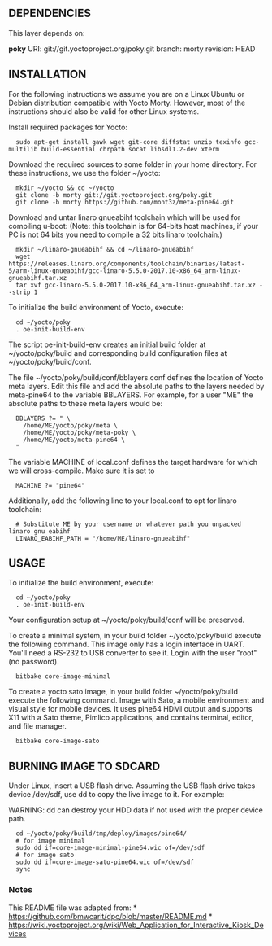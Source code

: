 ## DEPENDENCIES ##

  This layer depends on:

  **poky** 
  URI: git://git.yoctoproject.org/poky.git 
  branch: morty 
  revision: HEAD 


## INSTALLATION ##

  For the following instructions we assume you are on a Linux Ubuntu or Debian distribution compatible with Yocto Morty.
  However, most of the instructions should also be valid for other Linux systems.

  Install required packages for Yocto:

  ```shell
    sudo apt-get install gawk wget git-core diffstat unzip texinfo gcc-multilib build-essential chrpath socat libsdl1.2-dev xterm
  ```

  Download the required sources to some folder in your home directory.
  For these instructions, we use the folder ~/yocto:

  ```shell
    mkdir ~/yocto && cd ~/yocto
    git clone -b morty git://git.yoctoproject.org/poky.git
    git clone -b morty https://github.com/mont3z/meta-pine64.git

  ```

  Download and untar linaro gnueabihf toolchain which will be used for compiling u-boot:
  (Note: this toolchain is for 64-bits host machines, if your PC is not 64 bits you need to compile a 32 bits linaro toolchain.)

  ```shell
    mkdir ~/linaro-gnueabihf && cd ~/linaro-gnueabihf
    wget https://releases.linaro.org/components/toolchain/binaries/latest-5/arm-linux-gnueabihf/gcc-linaro-5.5.0-2017.10-x86_64_arm-linux-gnueabihf.tar.xz
    tar xvf gcc-linaro-5.5.0-2017.10-x86_64_arm-linux-gnueabihf.tar.xz --strip 1
  ```

  To initialize the build environment of Yocto, execute:

  ```shell
    cd ~/yocto/poky
    . oe-init-build-env
  ```

  The script oe-init-build-env creates an initial build folder at ~/yocto/poky/build and corresponding build configuration files at ~/yocto/poky/build/conf.

  The file ~/yocto/poky/build/conf/bblayers.conf defines the location of Yocto meta layers.
  Edit this file and add the absolute paths to the layers needed by meta-pine64 to the variable BBLAYERS. For example, for a user "ME" the
  absolute paths to these meta layers would be:

  ```shell
    BBLAYERS ?= " \
      /home/ME/yocto/poky/meta \
      /home/ME/yocto/poky/meta-poky \
      /home/ME/yocto/meta-pine64 \
    "
  ```

  The variable MACHINE of local.conf defines the target hardware for which we will cross-compile.
  Make sure it is set to

  ```shell
    MACHINE ?= "pine64"
  ```

  Additionally, add the following line to your local.conf to opt for linaro toolchain:

  ```shell
    # Substitute ME by your username or whatever path you unpacked linaro gnu eabihf
    LINARO_EABIHF_PATH = "/home/ME/linaro-gnueabihf"
  ```

## USAGE ##

  To initialize the build environment, execute:

  ```shell
    cd ~/yocto/poky
    . oe-init-build-env
  ```

  Your configuration setup at ~/yocto/poky/build/conf will be preserved.

  To create a minimal system, in your build folder ~/yocto/poky/build execute the following command. This image only has a
  login interface in UART. You'll need a RS-232 to USB converter to see it. Login with the user "root" (no password).

  ```shell
    bitbake core-image-minimal
  ```

  To create a yocto sato image, in your build folder ~/yocto/poky/build execute the following command. Image with Sato, a mobile 
  environment and visual style for mobile devices. It uses pine64 HDMI output and supports X11 with a Sato theme, Pimlico applications, 
  and contains terminal, editor, and file manager. 

  ```shell
    bitbake core-image-sato
  ```

## BURNING IMAGE TO SDCARD ##

  Under Linux, insert a USB flash drive.  Assuming the USB flash drive takes device /dev/sdf, use dd to copy the live image to it. 
  For example:

  WARNING: dd can destroy your HDD data if not used with the proper device path.

  ```shell
    cd ~/yocto/poky/build/tmp/deploy/images/pine64/
    # for image minimal
    sudo dd if=core-image-minimal-pine64.wic of=/dev/sdf
    # for image sato
    sudo dd if=core-image-sato-pine64.wic of=/dev/sdf
    sync
  ```

### Notes ###
  This README file was adapted from:
    * https://github.com/bmwcarit/dpc/blob/master/README.md
    * https://wiki.yoctoproject.org/wiki/Web_Application_for_Interactive_Kiosk_Devices


